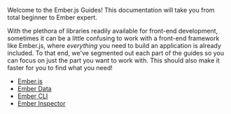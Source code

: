 Welcome to the Ember.js Guides! This documentation will take you from total beginner to Ember expert.

With the plethora of libraries readily available for front-end development, sometimes it can be a little confusing to work with a front-end framework like Ember.js, where _everything_ you need to build an application is already included. To that end, we've segmented out each part of the guides so you can focus on just the part you want to work with. This should also make it faster for you to find what you need!

<ul class="list-cards">
	<li class="list-item-card">
		<div class="shape shape--dark"></div>
    <div class="shape shape--accent"></div>
    <div class="shape shape--light"></div>
		<a href="https://guides.emberjs.com/v3.17.0/getting-started/">Ember.js</a>
	</li>
	<li class="list-item-card">
		<div class="shape shape--dark"></div>
    <div class="shape shape--accent"></div>
    <div class="shape shape--light"></div>
		<a href="https://guides.emberjs.com/v3.17.0/models/">Ember Data</a>
	</li>
	<li class="list-item-card">
		<div class="shape shape--dark"></div>
    <div class="shape shape--accent"></div>
    <div class="shape shape--light"></div>		
		<a href="https://cli.emberjs.com/release/">Ember CLI</a></li>
	<li class="list-item-card">
		<div class="shape shape--dark"></div>
    <div class="shape shape--accent"></div>
    <div class="shape shape--light"></div>		
		<a href="https://guides.emberjs.com/v3.17.0/ember-inspector/">Ember Inspector</a></li>
</ul>
